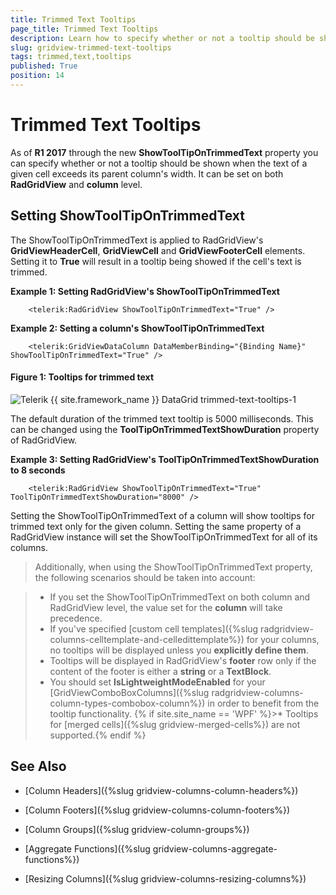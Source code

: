 ```yaml
---
title: Trimmed Text Tooltips
page_title: Trimmed Text Tooltips
description: Learn how to specify whether or not a tooltip should be shown when the text of a RadGridView's cell exceeds its parent column's width.
slug: gridview-trimmed-text-tooltips
tags: trimmed,text,tooltips
published: True
position: 14
---
```


# Trimmed Text Tooltips

As of **R1 2017** through the new **ShowToolTipOnTrimmedText** property you can specify whether or not a tooltip should be shown when the text of a given cell exceeds its parent column's width. It can be set on both **RadGridView** and **column** level.

## Setting ShowToolTipOnTrimmedText

The ShowToolTipOnTrimmedText is applied to RadGridView's **GridViewHeaderCell**, **GridViewCell** and **GridViewFooterCell** elements. Setting it to **True** will result in a tooltip being showed if the cell's text is trimmed.

__Example 1: Setting RadGridView's ShowToolTipOnTrimmedText__  
```XAML
	<telerik:RadGridView ShowToolTipOnTrimmedText="True" />
```

__Example 2: Setting a column's ShowToolTipOnTrimmedText__  
```XAML
	<telerik:GridViewDataColumn DataMemberBinding="{Binding Name}" ShowToolTipOnTrimmedText="True" />
```

#### __Figure 1: Tooltips for trimmed text__ 
![Telerik {{ site.framework_name }} DataGrid trimmed-text-tooltips-1](images/trimmed-text-tooltips-1.png)

The default duration of the trimmed text tooltip is 5000 milliseconds. This can be changed using the __ToolTipOnTrimmedTextShowDuration__ property of RadGridView.

__Example 3: Setting RadGridView's ToolTipOnTrimmedTextShowDuration to 8 seconds__  
```XAML
	<telerik:RadGridView ShowToolTipOnTrimmedText="True" ToolTipOnTrimmedTextShowDuration="8000" />
```

Setting the ShowToolTipOnTrimmedText of a column will show tooltips for trimmed text only for the given column. Setting the same property of a RadGridView instance will set the ShowToolTipOnTrimmedText for all of its columns.

>Additionally, when using the ShowToolTipOnTrimmedText property, the following scenarios should be taken into account:

>* If you set the ShowToolTipOnTrimmedText on both column and RadGridView level, the value set for the **column** will take precedence.
>* If you've specified [custom cell templates]({%slug radgridview-columns-celltemplate-and-celledittemplate%}) for your columns, no tooltips will be displayed unless you **explicitly define them**.
>* Tooltips will be displayed in RadGridView's **footer** row only if the content of the footer is either a **string** or a **TextBlock**.
>* You should set **IsLightweightModeEnabled** for your [GridViewComboBoxColumns]({%slug radgridview-columns-column-types-combobox-column%}) in order to benefit from the tooltip functionality.
{% if site.site_name == 'WPF' %}>* Tooltips for [merged cells]({%slug gridview-merged-cells%}) are not supported.{% endif %}

## See Also

 * [Column Headers]({%slug gridview-columns-column-headers%})

 * [Column Footers]({%slug gridview-columns-column-footers%})
 
 * [Column Groups]({%slug gridview-column-groups%})

 * [Aggregate Functions]({%slug gridview-columns-aggregate-functions%})

 * [Resizing Columns]({%slug gridview-columns-resizing-columns%})
